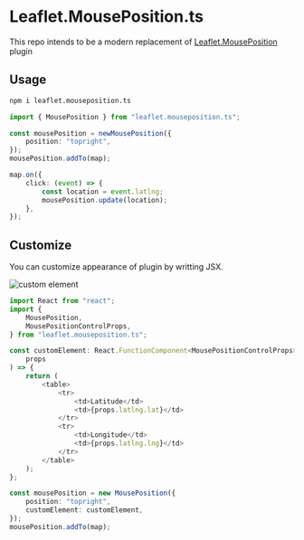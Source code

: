 # Leaflet.MousePosition.ts

This repo intends to be a modern replacement of [Leaflet.MousePosition](https://github.com/ardhi/Leaflet.MousePosition) plugin

## Usage

```bash
npm i leaflet.mouseposition.ts
```

```typescript
import { MousePosition } from "leaflet.mouseposition.ts";

const mousePosition = newMousePosition({
	position: "topright",
});
mousePosition.addTo(map);

map.on({
	click: (event) => {
		const location = event.latlng;
		mousePosition.update(location);
	},
});
```

## Customize

You can customize appearance of plugin by writting JSX.

![custom element](https://i.imgur.com/cUrHwwC.png)

```typescript
import React from "react";
import {
	MousePosition,
	MousePositionControlProps,
} from "leaflet.mouseposition.ts";

const customElement: React.FunctionComponent<MousePositionControlProps> = (
	props
) => {
	return (
		<table>
			<tr>
				<td>Latitude</td>
				<td>{props.latlng.lat}</td>
			</tr>
			<tr>
				<td>Longitude</td>
				<td>{props.latlng.lng}</td>
			</tr>
		</table>
	);
};

const mousePosition = new MousePosition({
	position: "topright",
	customElement: customElement,
});
mousePosition.addTo(map);
```
